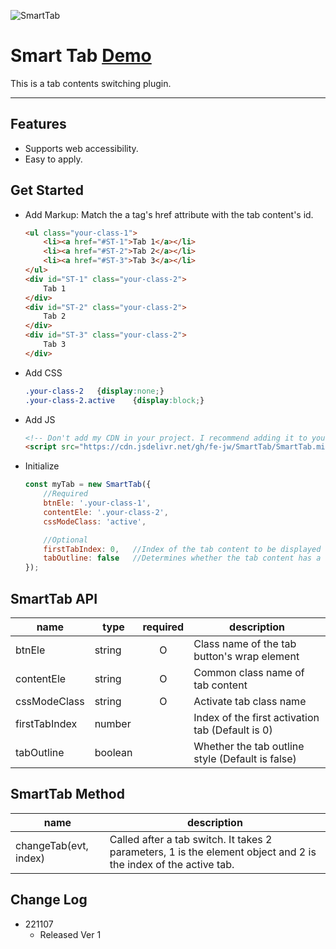 ![SmartTab](https://cdn.jsdelivr.net/gh/fe-jw/SmartTab/img/ST_logo.jpg)

# **Smart Tab [Demo](https://fe-jw.github.io/SmartTab)**

This is a tab contents switching plugin.

---

## **Features**
* Supports web accessibility.
* Easy to apply.

## **Get Started**
* Add Markup: Match the a tag's href attribute with the tab content's id.
	```html
	<ul class="your-class-1">
		<li><a href="#ST-1">Tab 1</a></li>
		<li><a href="#ST-2">Tab 2</a></li>
		<li><a href="#ST-3">Tab 3</a></li>
	</ul>
	<div id="ST-1" class="your-class-2">
		Tab 1
	</div>
	<div id="ST-2" class="your-class-2">
		Tab 2
	</div>
	<div id="ST-3" class="your-class-2">
		Tab 3
	</div>
	```

* Add CSS
	```css
	.your-class-2	{display:none;}
	.your-class-2.active	{display:block;}
	```

* Add JS
	```html
	<!-- Don't add my CDN in your project. I recommend adding it to your CDN -->
	<script src="https://cdn.jsdelivr.net/gh/fe-jw/SmartTab/SmartTab.min.js"></script>
	```

* Initialize
	```js
	const myTab = new SmartTab({
		//Required
		btnEle: '.your-class-1',
		contentEle: '.your-class-2',
		cssModeClass: 'active',

		//Optional
		firstTabIndex: 0,	//Index of the tab content to be displayed first(Default is 0)
		tabOutline: false	//Determines whether the tab content has a style outline(Default is false)
	});
	```

## **SmartTab API**

|name|type|required|description|
|---|---|:---:|---|
|btnEle|string|O|Class name of the tab button's wrap element|
|contentEle|string|O|Common class name of tab content|
|cssModeClass|string|O|Activate tab class name|
|firstTabIndex|number||Index of the first activation tab (Default is 0)|
|tabOutline|boolean||Whether the tab outline style (Default is false)|

## **SmartTab Method**

|name|description|
|---|---|
|changeTab(evt, index)|Called after a tab switch. It takes 2 parameters, 1 is the element object and 2 is the index of the active tab.|

## **Change Log**
* 221107
	* Released Ver 1